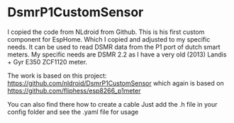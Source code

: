 # DsmrP1CustomSensor

I copied the code from NLdroid from Github. 
This is his first custom component for EspHome. Which I copied and adjusted to my specific needs.
It can be used to read DSMR data from the P1 port of dutch smart meters. My specific needs are DSMR 2.2 as I have a very old (2013) Landis + Gyr E350 ZCF1120 meter.

The work is based on this project: https://github.com/nldroid/DsmrP1CustomSensor which again is based on https://github.com/fliphess/esp8266_p1meter

You can also find there how to create a cable
Just add the .h file in your config folder and see the .yaml file for usage
